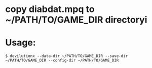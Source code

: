 # copy diabdat.mpq to ~/PATH/TO/GAME_DIR directoryi

# Usage: 
```
$ devilutionx --data-dir ~/PATH/TO/GAME_DIR --save-dir ~/PATH/TO/GAME_DIR --config-dir ~/PATH/TO/GAME_DIR
```
